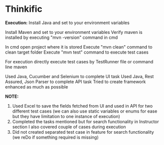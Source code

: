 # Thinkific

**Execution:** 
Install Java and set to your environment variables

Install Maven and set to your environment variables
Verify maven is installed by executing "mvn -version" command in cmd

In cmd open project where it is stored 
Execute "mvn clean" command to clean target folder
Execute "mvn test" command to execute test cases 

For execution directly execute test cases by TestRunner file or command line maven

Used Java, Cucumber and Selenium to complete UI task
Used Java, Rest Assured, Json Parser to complete API task
Tried to create framework enhanced as much as possible

**NOTE:** 
1. Used Excel to save the fields fetched from UI and used in API for two different test cases (we can also use static variables or enums for ease but they have limitation to one instance of execution)
2. Completed the tasks mentioned but for search functionality in Instructor section I also covered couple of cases during execution
3. Did not created separated test case in feature for search functionality (we reDo if something required is missing)

